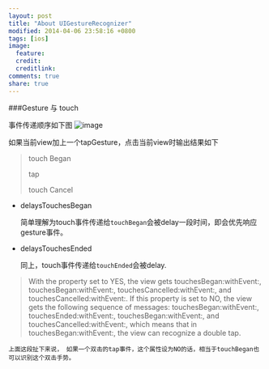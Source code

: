 ```yaml
---
layout: post
title: "About UIGestureRecognizer"
modified: 2014-04-06 23:58:16 +0800
tags: [ios]
image:
  feature: 
  credit: 
  creditlink: 
comments: true
share: true
---
```


###Gesture 与 touch

事件传递顺序如下图
![image](/Users/zhaokun/Documents/jekyll/zedzhao.github.io/images/screenshot/GestureSequence.png)

如果当前view加上一个tapGesture，点击当前view时输出结果如下

>  touch Began
>  
>  tap
>  
>  touch Cancel



* delaysTouchesBegan

	简单理解为touch事件传递给`touchBegan`会被delay一段时间，即会优先响应gesture事件。
	
	
* delaysTouchesEnded

	同上，touch事件传递给`touchEnded`会被delay.
	
> With the property set to YES, the view gets touchesBegan:withEvent:, touchesBegan:withEvent:, touchesCancelled:withEvent:, and touchesCancelled:withEvent:. If this property is set to NO, the view gets the following sequence of messages: touchesBegan:withEvent:, touchesEnded:withEvent:, touchesBegan:withEvent:, and touchesCancelled:withEvent:, which means that in touchesBegan:withEvent:, the view can recognize a double tap.
	
	上面这段扯下来说， 如果一个双击的tap事件，这个属性设为NO的话，相当于touchBegan也可以识别这个双击手势。

